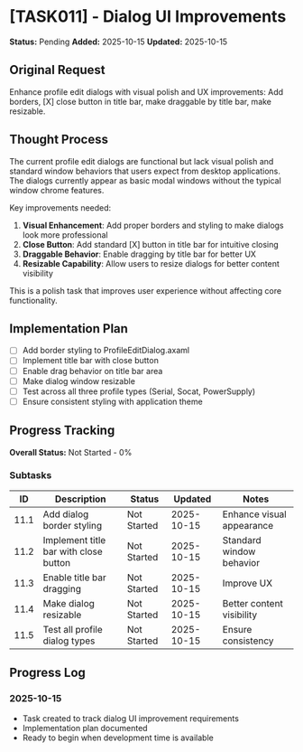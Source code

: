 # [TASK011] - Dialog UI Improvements

**Status:** Pending
**Added:** 2025-10-15
**Updated:** 2025-10-15

## Original Request
Enhance profile edit dialogs with visual polish and UX improvements: Add borders, [X] close button in title bar, make draggable by title bar, make resizable.

## Thought Process
The current profile edit dialogs are functional but lack visual polish and standard window behaviors that users expect from desktop applications. The dialogs currently appear as basic modal windows without the typical window chrome features.

Key improvements needed:
1. **Visual Enhancement**: Add proper borders and styling to make dialogs look more professional
2. **Close Button**: Add standard [X] button in title bar for intuitive closing
3. **Draggable Behavior**: Enable dragging by title bar for better UX
4. **Resizable Capability**: Allow users to resize dialogs for better content visibility

This is a polish task that improves user experience without affecting core functionality.

## Implementation Plan
- [ ] Add border styling to ProfileEditDialog.axaml
- [ ] Implement title bar with close button
- [ ] Enable drag behavior on title bar area
- [ ] Make dialog window resizable
- [ ] Test across all three profile types (Serial, Socat, PowerSupply)
- [ ] Ensure consistent styling with application theme

## Progress Tracking

**Overall Status:** Not Started - 0%

### Subtasks
| ID | Description | Status | Updated | Notes |
|----|-------------|--------|---------|-------|
| 11.1 | Add dialog border styling | Not Started | 2025-10-15 | Enhance visual appearance |
| 11.2 | Implement title bar with close button | Not Started | 2025-10-15 | Standard window behavior |
| 11.3 | Enable title bar dragging | Not Started | 2025-10-15 | Improve UX |
| 11.4 | Make dialog resizable | Not Started | 2025-10-15 | Better content visibility |
| 11.5 | Test all profile dialog types | Not Started | 2025-10-15 | Ensure consistency |

## Progress Log
### 2025-10-15
- Task created to track dialog UI improvement requirements
- Implementation plan documented
- Ready to begin when development time is available
